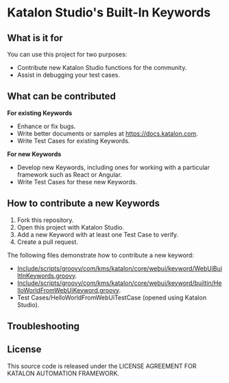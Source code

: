 Katalon Studio's Built-In Keywords
==================================

## What is it for

You can use this project for two purposes:
* Contribute new Katalon Studio functions for the community.
* Assist in debugging your test cases.

## What can be contributed

**For existing Keywords**
* Enhance or fix bugs.
* Write better documents or samples at https://docs.katalon.com.
* Write Test Cases for existing Keywords.

**For new Keywords**
* Develop new Keywords, including ones for working with a particular framework such as React or Angular.
* Write Test Cases for these new Keywords.

## How to contribute a new Keywords

1. Fork this repository.
2. Open this project with Katalon Studio.
3. Add a new Keyword with at least one Test Case to verify.
4. Create a pull request.

The following files demonstrate how to contribute a new keyword:
* [Include/scripts/groovy/com/kms/katalon/core/webui/keyword/WebUiBuiltInKeywords.groovy](Include/scripts/groovy/com/kms/katalon/core/webui/keyword/WebUiBuiltInKeywords.groovy).
* [Include/scripts/groovy/com/kms/katalon/core/webui/keyword/builtin/HelloWorldFromWebUiKeyword.groovy](Include/scripts/groovy/com/kms/katalon/core/webui/keyword/builtin/HelloWorldFromWebUiKeyword.groovy).
* Test Cases/HelloWorldFromWebUiTestCase (opened using Katalon Studio).

## Troubleshooting

## License

This source code is released under the LICENSE AGREEMENT FOR KATALON AUTOMATION FRAMEWORK.
